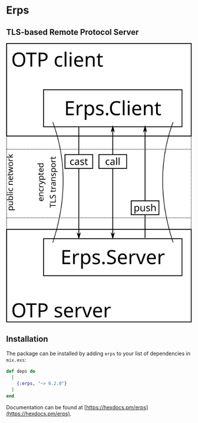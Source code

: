 # Erps

## TLS-based Remote Protocol Server

![rps diagram](diagram.svg)

## Installation

The package can be installed by adding `erps` to your list of dependencies in `mix.exs`:

```elixir
def deps do
  [
    {:erps, "~> 0.2.0"}
  ]
end
```

Documentation can be found at [https://hexdocs.pm/erps](https://hexdocs.pm/erps).


